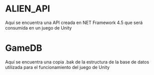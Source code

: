 # ALIEN_API
Aquí se encuentra una API creada en NET Framework 4.5 que será consumida en un juego de Unity


# GameDB
Aquí se encuentra una copia .bak de la estructura de la base de datos utilizada para el funcionamiento del juego de Unity
